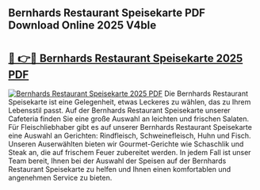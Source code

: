## Bernhards Restaurant Speisekarte PDF Download Online 2025 V4bIe

# <h2><a href="http://gccdrq2.nevu.top/?p=Bernhards+Restaurant+Speisekarte">🔗 👉🔴 Bernhards Restaurant Speisekarte 2025 PDF</a></h2>

[![Bernhards Restaurant Speisekarte 2025 PDF](https://i.imgur.com/dBaPXMq.png)](http://gccdrq2.nevu.top/?p=Bernhards+Restaurant+Speisekarte)
Die Bernhards Restaurant Speisekarte ist eine Gelegenheit, etwas Leckeres zu wählen, das zu Ihrem Lebensstil passt. Auf der Bernhards Restaurant Speisekarte unserer Cafeteria finden Sie eine große Auswahl an leichten und frischen Salaten. Für Fleischliebhaber gibt es auf unserer Bernhards Restaurant Speisekarte eine Auswahl an Gerichten: Rindfleisch, Schweinefleisch, Huhn und Fisch. Unseren Auserwählten bieten wir Gourmet-Gerichte wie Schaschlik und Steak an, die auf frischem Feuer zubereitet werden. In jedem Fall ist unser Team bereit, Ihnen bei der Auswahl der Speisen auf der Bernhards Restaurant Speisekarte zu helfen und Ihnen einen komfortablen und angenehmen Service zu bieten.
